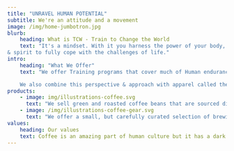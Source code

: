 ```yaml
---
title: "UNRAVEL HUMAN POTENTIAL"
subtitle: We're an attitude and a movement
image: /img/home-jumbotron.jpg
blurb:
    heading: What is TCW - Train to Change the World
    text: "It's a mindset. With it you harness the power of your body, mind
& spirit to fully cope with the challenges of life."
intro:
    heading: "What We Offer"
    text: "We offer Training programs that cover much of Human endurance, strength, agility, flexibility & technique. Ranged over Martial Arts and Athletic Training that develops all key areas of physical Human endowment.

    We also combine this perspective & approach with apparel called the ‘5LINE’ which currently offers tops, bottoms and hats in varying designs of excellent quality."
products:
    - image: img/illustrations-coffee.svg
      text: "We sell green and roasted coffee beans that are sourced directly from independent farmers and farm cooperatives. We’re proud to offer a variety of coffee beans grown with great care for the environment and local communities. Check our post or contact us directly for current availability."
    - image: /img/illustrations-coffee-gear.svg
      text: "We offer a small, but carefully curated selection of brewing gear and tools for every taste and experience level. No matter if you roast your own beans or just bought your first french press, you’ll find a gadget to fall in love with in our shop."
values:
    heading: Our values
    text: Coffee is an amazing part of human culture but it has a dark side too – one of colonialism and mindless abuse of natural resources and human lives. We want to turn this around and return the coffee trade to the drink’s exhilarating, empowering and unifying nature.
---
```

